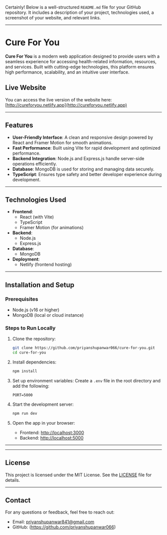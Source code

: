 Certainly! Below is a well-structured `README.md` file for your GitHub repository. It includes a description of your project, technologies used, a screenshot of your website, and relevant links.

---

# Cure For You

**Cure For You** is a modern web application designed to provide users with a seamless experience for accessing health-related information, resources, and services. Built with cutting-edge technologies, this platform ensures high performance, scalability, and an intuitive user interface.

## Live Website
You can access the live version of the website here: [http://cureforyou.netlify.app](http://cureforyou.netlify.app)

---

## Features
- **User-Friendly Interface**: A clean and responsive design powered by React and Framer Motion for smooth animations.
- **Fast Performance**: Built using Vite for rapid development and optimized performance.
- **Backend Integration**: Node.js and Express.js handle server-side operations efficiently.
- **Database**: MongoDB is used for storing and managing data securely.
- **TypeScript**: Ensures type safety and better developer experience during development.

---

## Technologies Used
- **Frontend**: 
  - React (with Vite)
  - TypeScript
  - Framer Motion (for animations)
- **Backend**: 
  - Node.js
  - Express.js
- **Database**: 
  - MongoDB
- **Deployment**: 
  - Netlify (frontend hosting)

---

## Installation and Setup

### Prerequisites
- Node.js (v16 or higher)
- MongoDB (local or cloud instance)

### Steps to Run Locally
1. Clone the repository:
   ```bash
   git clone https://github.com/priyanshupanwar066/cure-for-you.git
   cd cure-for-you
   ```

2. Install dependencies:
   ```bash
   npm install
   ```

3. Set up environment variables:
   Create a `.env` file in the root directory and add the following:
   ```env
   PORT=5000
   
   ```

4. Start the development server:
   ```bash
   npm run dev
   ```

5. Open the app in your browser:
   - Frontend: [http://localhost:3000](http://localhost:3000)
   - Backend: [http://localhost:5000](http://localhost:5000)

---



---



## License
This project is licensed under the MIT License. See the [LICENSE](./LICENSE) file for details.

---

## Contact
For any questions or feedback, feel free to reach out:
- Email: priyanshupanwar841@gmail.com
- GitHub: (https://github.com/priyanshupanwar066)

